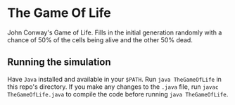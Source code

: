 # The Game Of Life
John Conway's Game of Life. Fills in the initial generation randomly with a chance of 50% of the cells being alive and the
other 50% dead.

## Running the simulation
Have `Java` installed and available in your `$PATH`. Run `java TheGameOfLife` in this repo's directory. If you make any changes
to the `.java` file, run `javac TheGameOfLife.java` to compile the code before running `java TheGameOfLife`.
